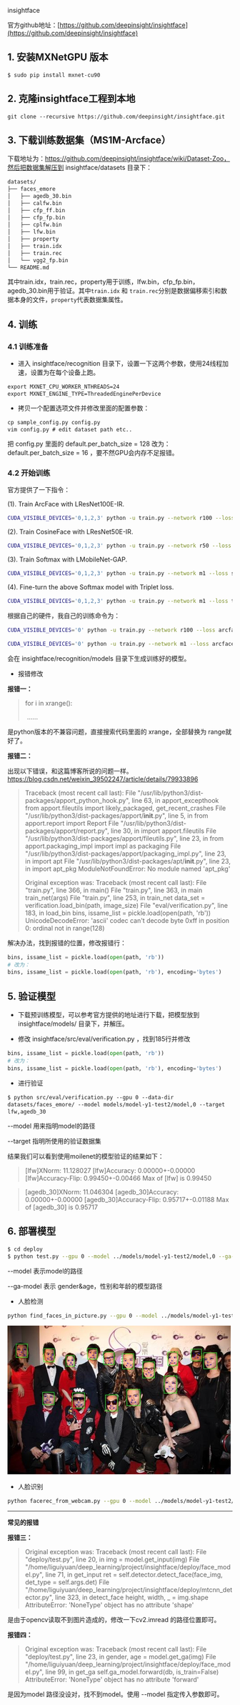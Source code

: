 





insightface

官方github地址：[https://github.com/deepinsight/insightface](https://github.com/deepinsight/insightface)

## 1. 安装MXNetGPU 版本

```shell
$ sudo pip install mxnet-cu90
```



## 2. 克隆insightface工程到本地

```shell
git clone --recursive https://github.com/deepinsight/insightface.git
```



## 3. 下载训练数据集（MS1M-Arcface）

下载地址为：https://github.com/deepinsight/insightface/wiki/Dataset-Zoo，然后把数据集解压到 insightface/datasets 目录下：

```
datasets/
├── faces_emore
│   ├── agedb_30.bin
│   ├── calfw.bin
│   ├── cfp_ff.bin
│   ├── cfp_fp.bin
│   ├── cplfw.bin
│   ├── lfw.bin
│   ├── property
│   ├── train.idx
│   ├── train.rec
│   └── vgg2_fp.bin
└── README.md
```

其中train.idx，train.rec，property用于训练，lfw.bin，cfp_fp.bin，agedb_30.bin用于验证。其中`train.idx` 和 `train.rec`分别是数据偏移索引和数据本身的文件，`property`代表数据集属性。



## 4. 训练

### 4.1 训练准备

- 进入 insightface/recognition 目录下，设置一下这两个参数，使用24线程加速，设置为在每个设备上跑。

```shell
export MXNET_CPU_WORKER_NTHREADS=24
export MXNET_ENGINE_TYPE=ThreadedEnginePerDevice
```

- 拷贝一个配置选项文件并修改里面的配置参数：


```shell
cp sample_config.py config.py
vim config.py # edit dataset path etc..
```

把 config.py 里面的 default.per_batch_size = 128 改为：default.per_batch_size = 16 ，要不然GPU会内存不足报错。



### 4.2 开始训练

官方提供了一下指令：

(1). Train ArcFace with LResNet100E-IR.

```bash
CUDA_VISIBLE_DEVICES='0,1,2,3' python -u train.py --network r100 --loss arcface --dataset emore
```

(2). Train CosineFace with LResNet50E-IR.

```bash
CUDA_VISIBLE_DEVICES='0,1,2,3' python -u train.py --network r50 --loss cosface --dataset emore
```

(3). Train Softmax with LMobileNet-GAP.

```bash
CUDA_VISIBLE_DEVICES='0,1,2,3' python -u train.py --network m1 --loss softmax --dataset emore
```

(4). Fine-turn the above Softmax model with Triplet loss.

```bash
CUDA_VISIBLE_DEVICES='0,1,2,3' python -u train.py --network m1 --loss triplet --lr 0.005 --pretrained ./models/m1-softmax-emore,1
```



根据自己的硬件，我自己的训练命令为：

```bash
CUDA_VISIBLE_DEVICES='0' python -u train.py --network r100 --loss arcface --dataset emore
```

```bash
CUDA_VISIBLE_DEVICES='0' python -u train.py --network m1 --loss arcface --dataset emore
```

会在 insightface/recognition/models 目录下生成训练好的模型。



- 报错修改

**报错一：**

> for i in xrange():
>
> ​	......

是python版本的不兼容问题，直接搜索代码里面的 xrange，全部替换为 range就好了。



**报错二：**

出现以下错误，和这篇博客所说的问题一样。https://blog.csdn.net/weixin_39502247/article/details/79933896

> Traceback (most recent call last):
>   File "/usr/lib/python3/dist-packages/apport_python_hook.py", line 63, in apport_excepthook
>     from apport.fileutils import likely_packaged, get_recent_crashes
>   File "/usr/lib/python3/dist-packages/apport/__init__.py", line 5, in <module>
>     from apport.report import Report
>   File "/usr/lib/python3/dist-packages/apport/report.py", line 30, in <module>
>     import apport.fileutils
>   File "/usr/lib/python3/dist-packages/apport/fileutils.py", line 23, in <module>
>     from apport.packaging_impl import impl as packaging
>   File "/usr/lib/python3/dist-packages/apport/packaging_impl.py", line 23, in <module>
>     import apt
>   File "/usr/lib/python3/dist-packages/apt/__init__.py", line 23, in <module>
>     import apt_pkg
> ModuleNotFoundError: No module named 'apt_pkg'
>
> Original exception was:
> Traceback (most recent call last):
>   File "train.py", line 366, in <module>
>     main()
>   File "train.py", line 363, in main
>     train_net(args)
>   File "train.py", line 253, in train_net
>     data_set = verification.load_bin(path, image_size)
>   File "eval/verification.py", line 183, in load_bin
>     bins, issame_list = pickle.load(open(path, 'rb'))
> UnicodeDecodeError: 'ascii' codec can't decode byte 0xff in position 0: ordinal not in range(128)

解决办法，找到报错的位置，修改报错行：

```python
bins, issame_list = pickle.load(open(path, 'rb'))
# 改为：
bins, issame_list = pickle.load(open(path, 'rb'), encoding='bytes')
```



## 5. 验证模型

- 下载预训练模型，可以参考官方提供的地址进行下载，把模型放到 insightface/models/ 目录下，并解压。


- 修改 insightface/src/eval/verification.py ，找到185行并修改


```python
bins, issame_list = pickle.load(open(path, 'rb'))
# 改为：
bins, issame_list = pickle.load(open(path, 'rb'), encoding='bytes')
```

- 进行验证


```shell
$ python src/eval/verification.py --gpu 0 --data-dir datasets/faces_emore/ --model models/model-y1-test2/model,0 --target lfw,agedb_30
```

--model 用来指明model的路径

--target 指明所使用的验证数据集

结果我们可以看到使用moilenet的模型验证的结果如下：

> [lfw]XNorm: 11.128027
> [lfw]Accuracy: 0.00000+-0.00000
> [lfw]Accuracy-Flip: 0.99450+-0.00466
> Max of [lfw] is 0.99450

> [agedb_30]XNorm: 11.046304
> [agedb_30]Accuracy: 0.00000+-0.00000
> [agedb_30]Accuracy-Flip: 0.95717+-0.01188
> Max of [agedb_30] is 0.95717



## 6. 部署模型

```bash
$ cd deploy
$ python test.py --gpu 0 --model ../models/model-y1-test2/model,0 --ga-model ../gender-age/model/model,0
```

--model  表示model的路径

--ga-model  表示 gender&age，性别和年龄的模型路径



- 人脸检测


```bash
python find_faces_in_picture.py --gpu 0 --model ../models/model-y1-test2/model,0 --ga-model ../gender-age/model/model,0
```

![](https://github.com/liguiyuan/insightface/blob/master/deploy/face_detector.jpeg)



- 人脸识别


```bash
python facerec_from_webcam.py --gpu 0 --model ../models/model-y1-test2/model,0 --ga-model ../gender-age/model/model,0
```

------



**常见的报错**

**报错三：**

> Original exception was:
> Traceback (most recent call last):
>   File "deploy/test.py", line 20, in <module>
>     img = model.get_input(img)
>   File "/home/liguiyuan/deep_learning/project/insightface/deploy/face_model.py", line 71, in get_input
>     ret = self.detector.detect_face(face_img, det_type = self.args.det)
>   File "/home/liguiyuan/deep_learning/project/insightface/deploy/mtcnn_detector.py", line 323, in detect_face
>     height, width, _ = img.shape
> AttributeError: 'NoneType' object has no attribute 'shape'

是由于opencv读取不到图片造成的，修改一下cv2.imread 的路径位置即可。



**报错四：**

> Original exception was:
> Traceback (most recent call last):
> File "deploy/test.py", line 23, in <module>
>  gender, age = model.get_ga(img)
> File "/home/liguiyuan/deep_learning/project/insightface/deploy/face_model.py", line 99, in get_ga
>  self.ga_model.forward(db, is_train=False)
> AttributeError: 'NoneType' object has no attribute 'forward'

是因为model 路径没设对，找不到model。使用 --model 指定传入参数即可。



